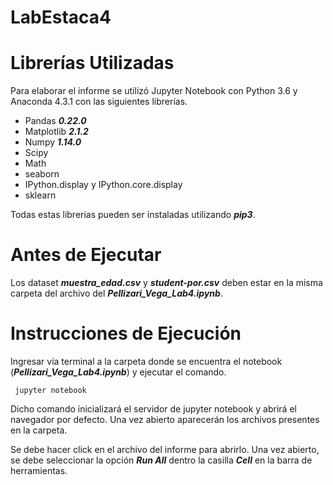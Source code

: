 # LabEstaca4

# Librerías Utilizadas
Para elaborar el informe se utilizó Jupyter Notebook con  Python 3.6 y Anaconda 4.3.1 con las siguientes librerías.

- Pandas _**0.22.0**_
- Matplotlib _**2.1.2**_
- Numpy _**1.14.0**_
- Scipy
- Math
- seaborn
- IPython.display y IPython.core.display
- sklearn



Todas estas librerias pueden ser instaladas utilizando _**pip3**_.

# Antes de Ejecutar
Los dataset _**muestra_edad.csv**_ y _**student-por.csv**_ deben estar en la misma carpeta del archivo del _**Pellizari_Vega_Lab4.ipynb**_.

# Instrucciones de Ejecución

Ingresar vía terminal a la carpeta donde se encuentra el notebook (_**Pellizari_Vega_Lab4.ipynb**_) y ejecutar el comando.

~~~
 jupyter notebook
~~~

Dicho comando inicializará el servidor de jupyter notebook y abrirá el navegador por defecto. Una vez abierto aparecerán los archivos presentes en la carpeta.

Se debe hacer click en el archivo del informe para abrirlo. Una vez abierto, se debe seleccionar la opción _**Run All**_ dentro la casilla _**Cell**_ en la barra de herramientas.